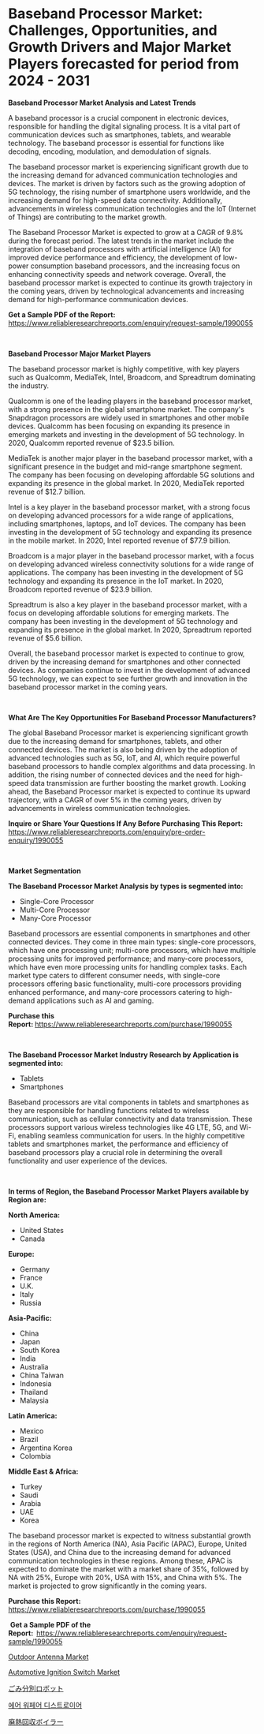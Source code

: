 <p><h1>Baseband Processor Market: Challenges, Opportunities, and Growth Drivers and Major Market Players forecasted for period from 2024 - 2031</h1></p><p><strong>Baseband Processor Market Analysis and Latest Trends</strong></p>
<p><p>A baseband processor is a crucial component in electronic devices, responsible for handling the digital signaling process. It is a vital part of communication devices such as smartphones, tablets, and wearable technology. The baseband processor is essential for functions like decoding, encoding, modulation, and demodulation of signals.</p><p>The baseband processor market is experiencing significant growth due to the increasing demand for advanced communication technologies and devices. The market is driven by factors such as the growing adoption of 5G technology, the rising number of smartphone users worldwide, and the increasing demand for high-speed data connectivity. Additionally, advancements in wireless communication technologies and the IoT (Internet of Things) are contributing to the market growth.</p><p>The Baseband Processor Market is expected to grow at a CAGR of 9.8% during the forecast period. The latest trends in the market include the integration of baseband processors with artificial intelligence (AI) for improved device performance and efficiency, the development of low-power consumption baseband processors, and the increasing focus on enhancing connectivity speeds and network coverage. Overall, the baseband processor market is expected to continue its growth trajectory in the coming years, driven by technological advancements and increasing demand for high-performance communication devices.</p></p>
<p><strong>Get a Sample PDF of the Report:&nbsp;</strong> <a href="https://www.reliableresearchreports.com/enquiry/request-sample/1990055">https://www.reliableresearchreports.com/enquiry/request-sample/1990055</a></p>
<p>&nbsp;</p>
<p><strong>Baseband Processor Major Market Players</strong></p>
<p><p>The baseband processor market is highly competitive, with key players such as Qualcomm, MediaTek, Intel, Broadcom, and Spreadtrum dominating the industry. </p><p>Qualcomm is one of the leading players in the baseband processor market, with a strong presence in the global smartphone market. The company's Snapdragon processors are widely used in smartphones and other mobile devices. Qualcomm has been focusing on expanding its presence in emerging markets and investing in the development of 5G technology. In 2020, Qualcomm reported revenue of $23.5 billion.</p><p>MediaTek is another major player in the baseband processor market, with a significant presence in the budget and mid-range smartphone segment. The company has been focusing on developing affordable 5G solutions and expanding its presence in the global market. In 2020, MediaTek reported revenue of $12.7 billion.</p><p>Intel is a key player in the baseband processor market, with a strong focus on developing advanced processors for a wide range of applications, including smartphones, laptops, and IoT devices. The company has been investing in the development of 5G technology and expanding its presence in the mobile market. In 2020, Intel reported revenue of $77.9 billion.</p><p>Broadcom is a major player in the baseband processor market, with a focus on developing advanced wireless connectivity solutions for a wide range of applications. The company has been investing in the development of 5G technology and expanding its presence in the IoT market. In 2020, Broadcom reported revenue of $23.9 billion.</p><p>Spreadtrum is also a key player in the baseband processor market, with a focus on developing affordable solutions for emerging markets. The company has been investing in the development of 5G technology and expanding its presence in the global market. In 2020, Spreadtrum reported revenue of $5.6 billion.</p><p>Overall, the baseband processor market is expected to continue to grow, driven by the increasing demand for smartphones and other connected devices. As companies continue to invest in the development of advanced 5G technology, we can expect to see further growth and innovation in the baseband processor market in the coming years.</p></p>
<p>&nbsp;</p>
<p><strong>What Are The Key Opportunities For Baseband Processor Manufacturers?</strong></p>
<p><p>The global Baseband Processor market is experiencing significant growth due to the increasing demand for smartphones, tablets, and other connected devices. The market is also being driven by the adoption of advanced technologies such as 5G, IoT, and AI, which require powerful baseband processors to handle complex algorithms and data processing. In addition, the rising number of connected devices and the need for high-speed data transmission are further boosting the market growth. Looking ahead, the Baseband Processor market is expected to continue its upward trajectory, with a CAGR of over 5% in the coming years, driven by advancements in wireless communication technologies.</p></p>
<p><strong>Inquire or Share Your Questions If Any Before Purchasing This Report:</strong> <a href="https://www.reliableresearchreports.com/enquiry/pre-order-enquiry/1990055">https://www.reliableresearchreports.com/enquiry/pre-order-enquiry/1990055</a></p>
<p>&nbsp;</p>
<p><strong>Market Segmentation</strong></p>
<p><strong>The Baseband Processor Market Analysis by types is segmented into:</strong></p>
<p><ul><li>Single-Core Processor</li><li>Multi-Core Processor</li><li>Many-Core Processor</li></ul></p>
<p><p>Baseband processors are essential components in smartphones and other connected devices. They come in three main types: single-core processors, which have one processing unit; multi-core processors, which have multiple processing units for improved performance; and many-core processors, which have even more processing units for handling complex tasks. Each market type caters to different consumer needs, with single-core processors offering basic functionality, multi-core processors providing enhanced performance, and many-core processors catering to high-demand applications such as AI and gaming.</p></p>
<p><strong>Purchase this Report:&nbsp;</strong><a href="https://www.reliableresearchreports.com/purchase/1990055">https://www.reliableresearchreports.com/purchase/1990055</a></p>
<p>&nbsp;</p>
<p><strong>The Baseband Processor Market Industry Research by Application is segmented into:</strong></p>
<p><ul><li>Tablets</li><li>Smartphones</li></ul></p>
<p><p>Baseband processors are vital components in tablets and smartphones as they are responsible for handling functions related to wireless communication, such as cellular connectivity and data transmission. These processors support various wireless technologies like 4G LTE, 5G, and Wi-Fi, enabling seamless communication for users. In the highly competitive tablets and smartphones market, the performance and efficiency of baseband processors play a crucial role in determining the overall functionality and user experience of the devices.</p></p>
<p>&nbsp;</p>
<p><strong>In terms of Region, the Baseband Processor Market Players available by Region are:</strong></p>
<p>
    <p> <strong> North America: </strong>
        <ul>
            <li>United States</li>
            <li>Canada</li>
        </ul>
        </p> 
    <p> <strong> Europe: </strong>
        <ul>
            <li>Germany</li>
            <li>France</li>
            <li>U.K.</li>
            <li>Italy</li>
            <li>Russia</li>
        </ul>
        </p> 
    <p> <strong> Asia-Pacific: </strong>
        <ul>
            <li>China</li>
            <li>Japan</li>
            <li>South Korea</li>
            <li>India</li>
            <li>Australia</li>
            <li>China Taiwan</li>
            <li>Indonesia</li>
            <li>Thailand</li>
            <li>Malaysia</li>
        </ul>
        </p> 
    <p> <strong> Latin America: </strong>
        <ul>
            <li>Mexico</li>
            <li>Brazil</li>
            <li>Argentina Korea</li>
            <li>Colombia</li>
        </ul>
        </p> 
    <p> <strong> Middle East & Africa: </strong>
        <ul>
            <li>Turkey</li>
            <li>Saudi</li>
            <li>Arabia</li>
            <li>UAE</li>
            <li>Korea</li>
        </ul>
    </p>
    </p>
<p><p>The baseband processor market is expected to witness substantial growth in the regions of North America (NA), Asia Pacific (APAC), Europe, United States (USA), and China due to the increasing demand for advanced communication technologies in these regions. Among these, APAC is expected to dominate the market with a market share of 35%, followed by NA with 25%, Europe with 20%, USA with 15%, and China with 5%. The market is projected to grow significantly in the coming years.</p></p>
<p><strong>Purchase this Report: </strong><a href="https://www.reliableresearchreports.com/purchase/1990055">https://www.reliableresearchreports.com/purchase/1990055</a></p>
<p>&nbsp;<strong>Get a Sample PDF of the Report:&nbsp;&nbsp;</strong><a href="https://www.reliableresearchreports.com/enquiry/request-sample/1990055">https://www.reliableresearchreports.com/enquiry/request-sample/1990055</a></p>
<p><strong></strong></p>
<p><p><a href="https://github.com/biheemgalvinlouises6hokrh3h/Market-Research-Report-List-1/blob/main/outdoor-antenna-market.md">Outdoor Antenna Market</a></p><p><a href="https://issuu.com/reportprime-2/docs/automotive-ignition-switch-market-size-2030.pptx">Automotive Ignition Switch Market</a></p><p><a href="https://github.com/dadanedu33/Market-Research-Report-List-1/blob/main/460845110803.md">ごみ分別ロボット</a></p><p><a href="https://github.com/hxzi07639916/Market-Research-Report-List-1/blob/main/51506869905.md">에어 워페어 디스트로이어</a></p><p><a href="https://github.com/ihabdkwlxs948/Market-Research-Report-List-1/blob/main/182092510802.md">廃熱回収ボイラー</a></p></p>